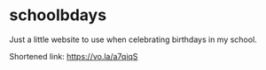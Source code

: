 # schoolbdays

Just a little website to use when celebrating birthdays in my school.

Shortened link: https://vo.la/a7qiqS
